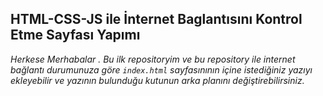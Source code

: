 ## HTML-CSS-JS ile İnternet Baglantısını Kontrol Etme Sayfası Yapımı ##
*Herkese Merhabalar . Bu ilk repositoryim ve bu repository ile internet bağlantı durumunuza göre `index.html` sayfasınının içine istediğiniz yazıyı ekleyebilir ve yazının bulunduğu kutunun arka planını değiştirebilirsiniz.*


 
